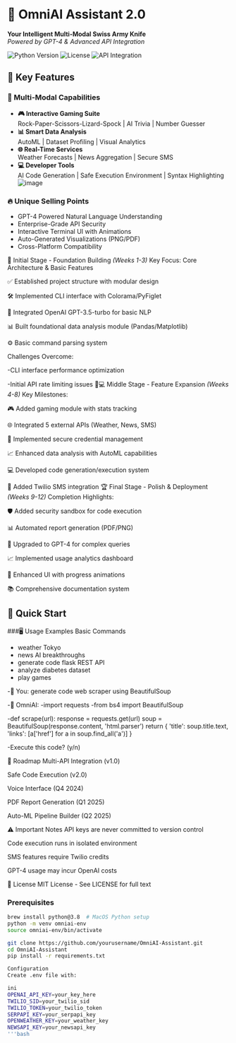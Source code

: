 
# 🤖 OmniAI Assistant 2.0

**Your Intelligent Multi-Modal Swiss Army Knife**  
*Powered by GPT-4 & Advanced API Integration*

![Python Version](https://img.shields.io/badge/Python-3.8%2B-blue)
![License](https://img.shields.io/badge/License-MIT-green)
![API Integration](https://img.shields.io/badge/Integrated%20APIs-6-success)

## 🌟 Key Features

### 🧩 Multi-Modal Capabilities
- **🎮 Interactive Gaming Suite**  
  Rock-Paper-Scissors-Lizard-Spock | AI Trivia | Number Guesser
- **📊 Smart Data Analysis**  
  AutoML | Dataset Profiling | Visual Analytics
- **🌐 Real-Time Services**  
  Weather Forecasts | News Aggregation | Secure SMS
- **💻 Developer Tools**  
  AI Code Generation | Safe Execution Environment | Syntax Highlighting
![image](https://github.com/user-attachments/assets/07978fbc-a218-4548-a449-e7683ecb3f3e)

### 🔥 Unique Selling Points
- GPT-4 Powered Natural Language Understanding
- Enterprise-Grade API Security
- Interactive Terminal UI with Animations
- Auto-Generated Visualizations (PNG/PDF)
- Cross-Platform Compatibility

🌱 Initial Stage - Foundation Building
*(Weeks 1-3)*
Key Focus: Core Architecture & Basic Features

✅ Established project structure with modular design

🛠 Implemented CLI interface with Colorama/PyFiglet

🤖 Integrated OpenAI GPT-3.5-turbo for basic NLP

📊 Built foundational data analysis module (Pandas/Matplotlib)

⚙️ Basic command parsing system

Challenges Overcome:

-CLI interface performance optimization

-Initial API rate limiting issues
🧑💻 Middle Stage - Feature Expansion
*(Weeks 4-8)*
Key Milestones:

🎮 Added gaming module with stats tracking

🌐 Integrated 5 external APIs (Weather, News, SMS)

🔐 Implemented secure credential management

📈 Enhanced data analysis with AutoML capabilities

💻 Developed code generation/execution system

📱 Added Twilio SMS integration
🏆 Final Stage - Polish & Deployment
*(Weeks 9-12)*
Completion Highlights:

🛡️ Added security sandbox for code execution

📊 Automated report generation (PDF/PNG)

🤖 Upgraded to GPT-4 for complex queries

📈 Implemented usage analytics dashboard

🎨 Enhanced UI with progress animations

📚 Comprehensive documentation system
## 🚀 Quick Start

###🖥 Usage Examples
Basic Commands


- weather Tokyo
- news AI breakthroughs
- generate code flask REST API
- analyze diabetes dataset
- play games

-💬 You: generate code web scraper using BeautifulSoup

-🤖 OmniAI: 
-import requests
-from bs4 import BeautifulSoup

-def scrape(url):
    response = requests.get(url)
    soup = BeautifulSoup(response.content, 'html.parser')
    return {
        'title': soup.title.text,
        'links': [a['href'] for a in soup.find_all('a')]
    }

-Execute this code? (y/n)

📜 Roadmap
Multi-API Integration (v1.0)

Safe Code Execution (v2.0)

Voice Interface (Q4 2024)

PDF Report Generation (Q1 2025)

Auto-ML Pipeline Builder (Q2 2025)

⚠️ Important Notes
API keys are never committed to version control

Code execution runs in isolated environment

SMS features require Twilio credits

GPT-4 usage may incur OpenAI costs

📄 License
MIT License - See LICENSE for full text
### Prerequisites
```bash
brew install python@3.8  # MacOS Python setup
python -m venv omniai-env
source omniai-env/bin/activate

git clone https://github.com/yourusername/OmniAI-Assistant.git
cd OmniAI-Assistant
pip install -r requirements.txt

Configuration
Create .env file with:

ini
OPENAI_API_KEY=your_key_here
TWILIO_SID=your_twilio_sid
TWILIO_TOKEN=your_twilio_token
SERPAPI_KEY=your_serpapi_key
OPENWEATHER_KEY=your_weather_key
NEWSAPI_KEY=your_newsapi_key
'''bash






